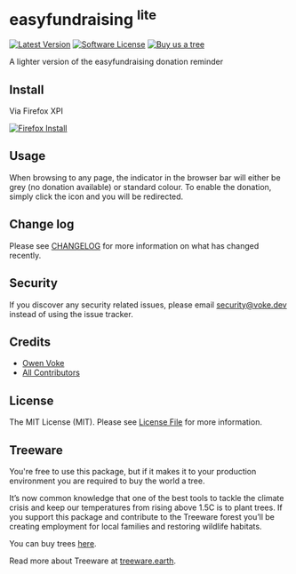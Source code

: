 # easyfundraising <sup>lite</sup>

[![Latest Version][ico-version]][link-release]
[![Software License][ico-license]](LICENSE.md)
[![Buy us a tree][ico-treeware-gifting]][link-treeware-gifting]

A lighter version of the easyfundraising donation reminder

## Install

Via Firefox XPI

[![Firefox Install][ico-install-ff]](https://github.com/owenvoke/easyfundraising-lite/releases/latest)

## Usage

When browsing to any page, the indicator in the browser bar will either be grey (no donation available) or standard colour. To enable the donation, simply click the icon and you will be redirected.

## Change log

Please see [CHANGELOG](CHANGELOG.md) for more information on what has changed recently.

## Security

If you discover any security related issues, please email security@voke.dev instead of using the issue tracker.

## Credits

- [Owen Voke][link-author]
- [All Contributors][link-contributors]

## License

The MIT License (MIT). Please see [License File](LICENSE.md) for more information.

## Treeware

You're free to use this package, but if it makes it to your production environment you are required to buy the world a tree.

It’s now common knowledge that one of the best tools to tackle the climate crisis and keep our temperatures from rising above 1.5C is to plant trees. If you support this package and contribute to the Treeware forest you’ll be creating employment for local families and restoring wildlife habitats.

You can buy trees [here][link-treeware-gifting].

Read more about Treeware at [treeware.earth][link-treeware].

[ico-install-ff]: https://img.shields.io/github/v/release/owenvoke/easyfundraising-lite?label=install%20in%20Firefox&logo=firefox&style=flat-square
[ico-version]: https://img.shields.io/github/v/release/owenvoke/easyfundraising-lite?style=flat-square
[ico-license]: https://img.shields.io/badge/license-MIT-brightgreen.svg?style=flat-square
[ico-treeware-gifting]: https://img.shields.io/badge/Treeware-%F0%9F%8C%B3-lightgreen?style=flat-square

[link-release]: https://github.com/owenvoke/easyfundraising-lite/releases/latest
[link-treeware]: https://treeware.earth
[link-treeware-gifting]: https://ecologi.com/owenvoke?gift-trees
[link-author]: https://github.com/owenvoke
[link-contributors]: ../../contributors
